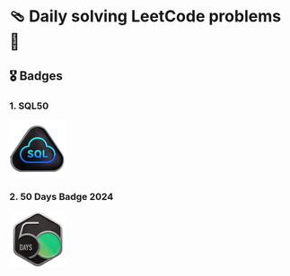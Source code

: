 # 🩴 Daily solving LeetCode problems 🎴

## 🎖️ Badges

### 1. SQL50

<img src="badges/Top_SQL_50.png" style="width: 100px;">

### 2. 50 Days Badge 2024

<img src="badges/2024-50-lg.png" style="width: 100px;">